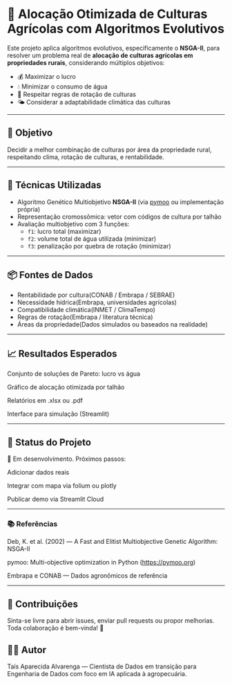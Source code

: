 # 🌾 Alocação Otimizada de Culturas Agrícolas com Algoritmos Evolutivos

Este projeto aplica algoritmos evolutivos, especificamente o **NSGA-II**, para resolver um problema real de **alocação de culturas agrícolas em propriedades rurais**, considerando múltiplos objetivos:

- 💰 Maximizar o lucro
- 💧 Minimizar o consumo de água
- 🔄 Respeitar regras de rotação de culturas
- 🌤️ Considerar a adaptabilidade climática das culturas

---

## 🚀 Objetivo

Decidir a melhor combinação de culturas por área da propriedade rural, respeitando clima, rotação de culturas, e rentabilidade.

---

## 🧠 Técnicas Utilizadas

- Algoritmo Genético Multiobjetivo **NSGA-II** (via [pymoo](https://pymoo.org/) ou implementação própria)
- Representação cromossômica: vetor com códigos de cultura por talhão
- Avaliação multiobjetivo com 3 funções:
  - `f1`: lucro total (maximizar)
  - `f2`: volume total de água utilizada (minimizar)
  - `f3`: penalização por quebra de rotação (minimizar)

---
## 📦 Fontes de Dados
                     
 - Rentabilidade por cultura(CONAB / Embrapa / SEBRAE)
- Necessidade hídrica(Embrapa, universidades agrícolas)
- Compatibilidade climática(INMET / ClimaTempo)
- Regras de rotação(Embrapa / literatura técnica)
- Áreas da propriedade(Dados simulados ou baseados na realidade)
--- 

## 📈 Resultados Esperados

Conjunto de soluções de Pareto: lucro vs água

Gráfico de alocação otimizada por talhão

Relatórios em .xlsx ou .pdf

Interface para simulação (Streamlit)

---
## 📌 Status do Projeto
🚧 Em desenvolvimento. Próximos passos:

 Adicionar dados reais

 Integrar com mapa via folium ou plotly

 Publicar demo via Streamlit Cloud
 
----

### 📚 Referências
Deb, K. et al. (2002) — A Fast and Elitist Multiobjective Genetic Algorithm: NSGA-II

pymoo: Multi-objective optimization in Python (https://pymoo.org)

Embrapa e CONAB — Dados agronômicos de referência

---
## 🤝 Contribuições
Sinta-se livre para abrir issues, enviar pull requests ou propor melhorias. Toda colaboração é bem-vinda! 🌱

## 🧑‍💻 Autor
Taís Aparecida Alvarenga — Cientista de Dados em transição para Engenharia de Dados com foco em IA aplicada à agropecuária.
